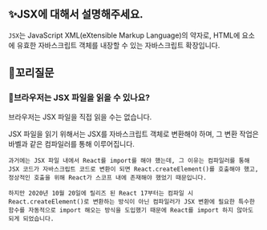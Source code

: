 ## ✨JSX에 대해서 설명해주세요.

`JSX`는 JavaScript XML(eXtensible Markup Language)의 약자로, HTML에 요소에 유효한 자바스크립트 객체를 내장할 수 있는 자바스크립트 확장입니다.

## 🔁꼬리질문

### 🤔브라우저는 JSX 파일을 읽을 수 있나요?

브라우저는 JSX 파일을 직접 읽을 수는 없습니다.

JSX 파일을 읽기 위해서는 JSX를 자바스크립트 객체로 변환해야 하며, 그 변환 작업은 바벨과 같은 컴파일러를 통해 이루어집니다.

```
과거에는 JSX 파일 내에서 React를 import를 해야 했는데, 그 이유는 컴파일러를 통해 JSX 코드가 자바스크립트 코드로 변환이 되면 React.createElement()를 호출해야 했고, 정상적인 호출을 위해 React가 스코프 내에 존재해야 했었기 때문입니다.

하지만 2020년 10월 20일에 릴리즈 된 React 17부터는 컴파일 시 React.createElement()로 변환하는 방식이 아닌 컴파일러가 JSX 변환에 필요한 특수한 함수를 자동적으로 import 해오는 방식을 도입했기 때문에 React를 import 하지 않아도 되게 되었습니다.
```
